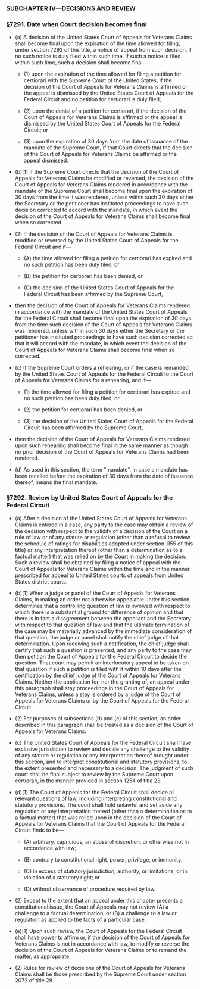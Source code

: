 ### SUBCHAPTER IV—DECISIONS AND REVIEW

### §7291. Date when Court decision becomes final
* (a) A decision of the United States Court of Appeals for Veterans Claims shall become final upon the expiration of the time allowed for filing, under section 7292 of this title, a notice of appeal from such decision, if no such notice is duly filed within such time. If such a notice is filed within such time, such a decision shall become final—

  * (1) upon the expiration of the time allowed for filing a petition for certiorari with the Supreme Court of the United States, if the decision of the Court of Appeals for Veterans Claims is affirmed or the appeal is dismissed by the United States Court of Appeals for the Federal Circuit and no petition for certiorari is duly filed;

  * (2) upon the denial of a petition for certiorari, if the decision of the Court of Appeals for Veterans Claims is affirmed or the appeal is dismissed by the United States Court of Appeals for the Federal Circuit; or

  * (3) upon the expiration of 30 days from the date of issuance of the mandate of the Supreme Court, if that Court directs that the decision of the Court of Appeals for Veterans Claims be affirmed or the appeal dismissed.


* (b)(1) If the Supreme Court directs that the decision of the Court of Appeals for Veterans Claims be modified or reversed, the decision of the Court of Appeals for Veterans Claims rendered in accordance with the mandate of the Supreme Court shall become final upon the expiration of 30 days from the time it was rendered, unless within such 30 days either the Secretary or the petitioner has instituted proceedings to have such decision corrected to accord with the mandate, in which event the decision of the Court of Appeals for Veterans Claims shall become final when so corrected.

* (2) If the decision of the Court of Appeals for Veterans Claims is modified or reversed by the United States Court of Appeals for the Federal Circuit and if—

  * (A) the time allowed for filing a petition for certiorari has expired and no such petition has been duly filed, or

  * (B) the petition for certiorari has been denied, or

  * (C) the decision of the United States Court of Appeals for the Federal Circuit has been affirmed by the Supreme Court,


* then the decision of the Court of Appeals for Veterans Claims rendered in accordance with the mandate of the United States Court of Appeals for the Federal Circuit shall become final upon the expiration of 30 days from the time such decision of the Court of Appeals for Veterans Claims was rendered, unless within such 30 days either the Secretary or the petitioner has instituted proceedings to have such decision corrected so that it will accord with the mandate, in which event the decision of the Court of Appeals for Veterans Claims shall become final when so corrected.

* (c) If the Supreme Court orders a rehearing, or if the case is remanded by the United States Court of Appeals for the Federal Circuit to the Court of Appeals for Veterans Claims for a rehearing, and if—

  * (1) the time allowed for filing a petition for certiorari has expired and no such petition has been duly filed, or

  * (2) the petition for certiorari has been denied, or

  * (3) the decision of the United States Court of Appeals for the Federal Circuit has been affirmed by the Supreme Court,


* then the decision of the Court of Appeals for Veterans Claims rendered upon such rehearing shall become final in the same manner as though no prior decision of the Court of Appeals for Veterans Claims had been rendered.

* (d) As used in this section, the term "mandate", in case a mandate has been recalled before the expiration of 30 days from the date of issuance thereof, means the final mandate.

### §7292. Review by United States Court of Appeals for the Federal Circuit
* (a) After a decision of the United States Court of Appeals for Veterans Claims is entered in a case, any party to the case may obtain a review of the decision with respect to the validity of a decision of the Court on a rule of law or of any statute or regulation (other than a refusal to review the schedule of ratings for disabilities adopted under section 1155 of this title) or any interpretation thereof (other than a determination as to a factual matter) that was relied on by the Court in making the decision. Such a review shall be obtained by filing a notice of appeal with the Court of Appeals for Veterans Claims within the time and in the manner prescribed for appeal to United States courts of appeals from United States district courts.

* (b)(1) When a judge or panel of the Court of Appeals for Veterans Claims, in making an order not otherwise appealable under this section, determines that a controlling question of law is involved with respect to which there is a substantial ground for difference of opinion and that there is in fact a disagreement between the appellant and the Secretary with respect to that question of law and that the ultimate termination of the case may be materially advanced by the immediate consideration of that question, the judge or panel shall notify the chief judge of that determination. Upon receiving such a notification, the chief judge shall certify that such a question is presented, and any party to the case may then petition the Court of Appeals for the Federal Circuit to decide the question. That court may permit an interlocutory appeal to be taken on that question if such a petition is filed with it within 10 days after the certification by the chief judge of the Court of Appeals for Veterans Claims. Neither the application for, nor the granting of, an appeal under this paragraph shall stay proceedings in the Court of Appeals for Veterans Claims, unless a stay is ordered by a judge of the Court of Appeals for Veterans Claims or by the Court of Appeals for the Federal Circuit.

* (2) For purposes of subsections (d) and (e) of this section, an order described in this paragraph shall be treated as a decision of the Court of Appeals for Veterans Claims.

* (c) The United States Court of Appeals for the Federal Circuit shall have exclusive jurisdiction to review and decide any challenge to the validity of any statute or regulation or any interpretation thereof brought under this section, and to interpret constitutional and statutory provisions, to the extent presented and necessary to a decision. The judgment of such court shall be final subject to review by the Supreme Court upon certiorari, in the manner provided in section 1254 of title 28.

* (d)(1) The Court of Appeals for the Federal Circuit shall decide all relevant questions of law, including interpreting constitutional and statutory provisions. The court shall hold unlawful and set aside any regulation or any interpretation thereof (other than a determination as to a factual matter) that was relied upon in the decision of the Court of Appeals for Veterans Claims that the Court of Appeals for the Federal Circuit finds to be—

  * (A) arbitrary, capricious, an abuse of discretion, or otherwise not in accordance with law;

  * (B) contrary to constitutional right, power, privilege, or immunity;

  * (C) in excess of statutory jurisdiction, authority, or limitations, or in violation of a statutory right; or

  * (D) without observance of procedure required by law.


* (2) Except to the extent that an appeal under this chapter presents a constitutional issue, the Court of Appeals may not review (A) a challenge to a factual determination, or (B) a challenge to a law or regulation as applied to the facts of a particular case.

* (e)(1) Upon such review, the Court of Appeals for the Federal Circuit shall have power to affirm or, if the decision of the Court of Appeals for Veterans Claims is not in accordance with law, to modify or reverse the decision of the Court of Appeals for Veterans Claims or to remand the matter, as appropriate.

* (2) Rules for review of decisions of the Court of Appeals for Veterans Claims shall be those prescribed by the Supreme Court under section 2072 of title 28.